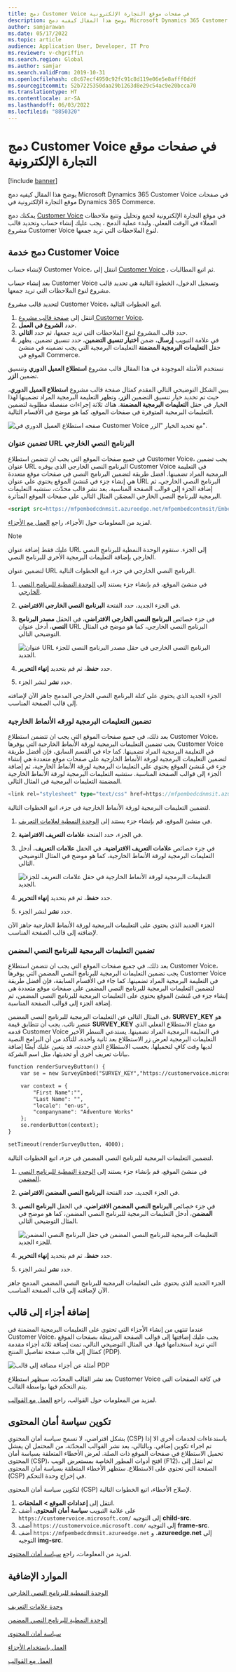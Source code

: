 ```yaml
---
title: دمج Customer Voice في صفحات موقع التجارة الإلكترونية
description: يوضح هذا المقال كيفيه دمج Microsoft Dynamics 365 Customer Voice في صفحات موقع التجارة الإلكترونية في Dynamics 365 Commerce.
author: samjarawan
ms.date: 05/17/2022
ms.topic: article
audience: Application User, Developer, IT Pro
ms.reviewer: v-chgriffin
ms.search.region: Global
ms.author: samjar
ms.search.validFrom: 2019-10-31
ms.openlocfilehash: c8c67ecf4950c92fc91c8d119e06e5e8afff0ddf
ms.sourcegitcommit: 52b7225350daa29b1263d8e29c54ac9e20bcca70
ms.translationtype: HT
ms.contentlocale: ar-SA
ms.lasthandoff: 06/03/2022
ms.locfileid: "8850320"
---
```

# <a name="integrate-customer-voice-into-e-commerce-site-pages"></a>دمج Customer Voice في صفحات موقع التجارة الإلكترونية

[!include [banner](../includes/banner.md)]

يوضح هذا المقال كيفيه دمج Microsoft Dynamics 365 Customer Voice في صفحات موقع التجارة الإلكترونية في Dynamics 365 Commerce.

يمكنك دمج [Customer Voice](https://dynamics.microsoft.com/customer-voice/overview/) في موقع التجارة الإلكترونية لجمع وتحليل وتتبع ملاحظات العملاء في الوقت الفعلي. ولبدء عملية الدمج ، يجب عليك إنشاء حساب وتحديد قالب مشروع Customer Voice لنوع الملاحظات التي تريد جمعها.

## <a name="integrate-the-customer-voice-service"></a>دمج خدمة Customer Voice

لإنشاء حساب Customer Voice، انتقل إلى [Customer Voice](https://dynamics.microsoft.com/customer-voice/overview/) ، ثم اتبع المطالبات.

بعد إنشاء حساب Customer Voice وتسجيل الدخول، الخطوة التالية هي تحديد قالب مشروع لنوع الملاحظات التي تريد جمعها.

لتحديد قالب مشروع Customer Voice، اتبع الخطوات التالية.

1. انتقل إلى [صفحة قالب مشروع Customer Voice](https://customervoice.microsoft.com/Pages/ProjectPage.aspx).
1. حدد **الشروع في العمل**.
1. حدد قالب المشروع لنوع الملاحظات التي تريد جمعها، ثم حدد **التالي**.
1. في علامة التبويب **إرسال**، ضمن **اختيار تنسيق التضمين**، حدد تنسيق تضمين. يظهر حقل **التعليمات البرمجية المضمنة** التعليمات البرمجية التي يجب تضمينه في منشئ الموقع في Commerce.

تستخدم الأمثلة الموجودة في هذا المقال قالب مشروع **استطلاع العميل الدوري** وتنسيق تضمين **الزر**.

يبين الشكل التوضيحي التالي المقدم كمثال صفحة قالب مشروع **استطلاع العميل الدوري**، حيث تم تحديد خيار تنسيق التضمين **الزر**، وتظهر التعليمة البرمجية المراد تضمينها لهذا الخيار في حقل **التعليمات البرمجية المضمنة**. هناك ثلاثة إجراءات منفصلة مطلوبة لتضمين التعليمات البرمجية المتوفرة في صفحات الموقع، كما هو موضح في الأقسام التالية.

![صفحه استطلاع العميل الدوري في Customer Voice مع تحديد الخيار "الزر".](media/customer-voice-integration-1.png)

### <a name="embed-the-external-script-url"></a>تضمين عنوان URL البرنامج النصي الخارجي

في جميع صفحات الموقع التي يجب ان تتضمن استطلاع Customer Voice، يجب تضمين عنوان URL البرنامج النصي الخارجي الذي يوفره Customer Voice في التعليمة البرمجية المراد تضمينها. أفضل طريقة لتضمين البرنامج النصي في صفحات موقع متعددة هي إنشاء جزء في مُنشئ الموقع يحتوي على عنوان URL البرنامج النصي الخارجي، ثم إضافة الجزء إلى قوالب الصفحة المناسبة. بعد نشر قالب محدّث، ستشبه التعليمات البرمجية للبرنامج النصي الخارجي المضمّن المثال التالي على صفحات الموقع المتأثرة.

```html
<script src=https://mfpembedcdnmsit.azureedge.net/mfpembedcontmsit/Embed.js type="text/javascript"></script>
```

لمزيد من المعلومات حول الأجزاء، راجع [العمل مع الأجزاء](work-with-fragments.md).

> [!NOTE]
> عليك فقط إضافة عنوان URL إلى الجزء. ستقوم الوحدة النمطية للبرنامج النصي الخارجي بإضافة التعليمات البرمجية الأخرى للبرنامج النصي.

لتضمين عنوان URL البرنامج النصي الخارجي في جزء، اتبع الخطوات التالية.

1. في منشئ الموقع، قم بإنشاء جزء يستند إلى [الوحدة النمطية للبرنامج النصي الخارجي](script-module.md).
1. في الجزء الجديد، حدد الفتحة **البرنامج النصي الخارجي الافتراضي**.
1. في جزء خصائص **البرنامج النصي الخارجي الافتراضي**، في الحقل **مصدر البرنامج النصي**، أدخل عنوان URL البرنامج النصي الخارجي، كما هو موضح في المثال التوضيحي التالي.

    ![عنوان URL البرنامج النصي الخارجي في حقل مصدر البرنامج النصي للجزء الجديد.](media/customer-voice-integration-2.png)

1. حدد **حفظ**، ثم قم بتحديد **إنهاء التحرير**.
1. حدد **نشر** لنشر الجزء.

الجزء الجديد الذي يحتوي على كتلة البرنامج النصي الخارجي المدمج جاهز الآن لإضافته إلى قالب الصفحة المناسب.

### <a name="embed-the-external-style-sheet-code"></a>تضمين التعليمات البرمجية لورقه الأنماط الخارجية

بعد ذلك، في جميع صفحات الموقع التي يجب ان تتضمن استطلاع Customer Voice، يجب تضمين التعليمات البرمجية لورقة الأنماط الخارجية التي يوفرها Customer Voice في التعليمة البرمجية المراد تضمينها. كما جاء في القسم السابق، فإن أفضل طريقة لتضمين التعليمات البرمجية لورقة الأنماط الخارجية على صفحات موقع متعددة هي إنشاء جزء في مُنشئ الموقع يحتوي على التعليمات البرمجية لورقة الأنماط الخارجية، ثم إضافة الجزء إلى قوالب الصفحة المناسبة. ستشبه التعليمات البرمجية لورقة الأنماط الخارجية المضمنة التعليمات البرمجية في المثال التالي.

```typescript
<link rel="stylesheet" type="text/css" href=https://mfpembedcdnmsit.azureedge.net/mfpembedcontmsit/Embed.css />
```

لتضمين التعليمات البرمجية لورقة الأنماط الخارجية في جزء، اتبع الخطوات التالية.

1. في منشئ الموقع، قم بإنشاء جزء يستند إلى [الوحدة النمطية لعلامات التعريف](metatags-module.md).
1. في الجزء، حدد الفتحة **علامات التعريف الافتراضية**.
1. في جزء خصائص **علامات التعريف الافتراضية**، في الحقل **علامات التعريف**، أدخل التعليمات البرمجية لورقة الأنماط الخارجية، كما هو موضح في المثال التوضيحي التالي.

    ![التعليمات البرمجية لورقة الأنماط الخارجية في حقل علامات التعريف للجزء الجديد.](media/customer-voice-integration-3.png)

1. حدد **حفظ**، ثم قم بتحديد **إنهاء التحرير**.
1. حدد **نشر** لنشر الجزء.

الجزء الجديد الذي يحتوي على التعليمات البرمجية لورقة الأنماط الخارجية جاهز الآن لإضافته إلى قالب الصفحة المناسب.

### <a name="embed-the-inline-script-code"></a>تضمين التعليمات البرمجية للبرنامج النصي المضمن 

بعد ذلك، في جميع صفحات الموقع التي يجب ان تتضمن استطلاع Customer Voice، يجب تضمين التعليمات البرمجية للبرنامج النصي المضمن التي يوفرها Customer Voice في التعليمة البرمجية المراد تضمينها. كما جاء في الأقسام السابقة، فإن أفضل طريقة لتضمين التعليمات البرمجية للبرنامج النصي المضمن على صفحات موقع متعددة هي إنشاء جزء في مُنشئ الموقع يحتوي على التعليمات البرمجية للبرنامج النصي المضمن، ثم إضافة الجزء إلى قوالب الصفحة المناسبة.

في المثال التالي عن التعليمات البرمجية للبرنامج النصي المضمن، **SURVEY\_KEY** هو عنصر نائب. يجب أن تتطابق قيمة **SURVEY\_KEY** مع مفتاح الاستطلاع الفعلي الذي قدمه Customer Voice في التعليمة البرمجية المراد تضمينها. يستدعي السطر الأخير التعليمات البرمجية لعرض زر الاستطلاع بعد ثانية واحدة، للتأكد من أن البرامج النصية لديها وقت كافٍ لتحميلها. بحسب الاستطلاع الذي حددته، قد يتعين عليك أيضًا إضافة بيانات تعريف أخرى أو تحديثها، مثل اسم الشركة.

```html
function renderSurveyButton() {
    var se = new SurveyEmbed("SURVEY_KEY","https://customervoice.microsoft.com/","https://mfpembedcdnmsit.azureedge.net/mfpembedcontmsit/","true");

    var context = {
        "First Name":"",
        "Last Name": "",
        "locale": "en-us",
        "companyname": "Adventure Works"
    };
    se.renderButton(context);
}

setTimeout(renderSurveyButton, 4000);
```

لتضمين التعليمات البرمجية للبرنامج النصي المضمن في جزء، اتبع الخطوات التالية.

1. في منشئ الموقع، قم بإنشاء جزء يستند إلى [الوحدة النمطية للبرنامج النصي المضمن](script-module.md).
1. في الجزء الجديد، حدد الفتحة **البرنامج النصي المضمن الافتراضي**.
1. في جزء خصائص **البرنامج النصي المضمن الافتراضي**، في الحقل **البرنامج النصي المضمن**، أدخل التعليمات البرمجية للبرنامج النصي المضمن، كما هو موضح في المثال التوضيحي التالي.

    ![التعليمات البرمجية للبرنامج النصي المضمن في حقل البرنامج النصي المضمن للجزء الجديد.](media/customer-voice-integration-4.png)

1. حدد **حفظ**، ثم قم بتحديد **إنهاء التحرير**.
1. حدد **نشر** لنشر الجزء.

الجزء الجديد الذي يحتوي على التعليمات البرمجية للبرنامج النصي المضمن المدمج جاهز الآن لإضافته إلى قالب الصفحة المناسب.

## <a name="add-fragments-to-a-template"></a>إضافة أجزاء إلى قالب

عندما تنتهي من إنشاء الأجزاء التي تحتوي على التعليمات البرمجية المضمنة في Customer Voice، يجب عليك إضافتها إلى قوالب الصفحة المرتبطة بصفحات الموقع التي تريد استخدامها فيها. في المثال التوضيحي التالي، تمت إضافة ثلاثة أجزاء مقدمة كمثال إلى قالب صفحة تفاصيل المنتج (PDP).

![أمثلة عن أجزاء مضافة إلى قالب PDP](media/customer-voice-integration-5.png)

بعد نشر القالب المحدّث، سيظهر استطلاع Customer Voice في كافة الصفحات التي يتم التحكم فيها بواسطة القالب.

لمزيد من المعلومات حول القوالب، راجع [العمل مع القوالب](work-with-templates.md).

## <a name="configure-content-security-policy"></a>تكوين سياسة أمان المحتوى

بشكل افتراضي، لا تسمح سياسة أمان المحتوي (CSP) باستدعاءات لخدمات أخرى الا إذا تم اجراء تكوين إضافي. وبالتالي، بعد نشر القوالب المحدّثة، من المحتمل ان يفشل تحميل الاستطلاع في صفحات الموقع ذات الصلة. لعرض الأخطاء المتعلقة بسياسة أمان المحتوى (CSP)، افتح أدوات المطور الخاصة بمستعرض الويب (F12)، ثم انتقل إلى الصفحة التي تحتوي على الاستطلاع. ستظهر الأخطاء المتعلقة بسياسة أمان المحتوى (CSP) في إخراج وحدة التحكم.

لتكوين سياسة أمان المحتوى (CSP) لإصلاح الأخطاء، اتبع الخطوات التالية.

1. انتقل إلى **إعدادات الموقع \> الملحقات**.
1. على علامة التبويب **سياسة أمان المحتوى**، أضف `https://customervoice.microsoft.com/` إلى  التوجيه **child-src**.
1. أضف `https://customervoice.microsoft.com/` إلى التوجيه **frame-src**.
1. أضف `https://mfpembedcdnmsit.azureedge.net` و **.azureedge.net** إلى التوجيه **img-src**.

لمزيد من المعلومات، راجع [سياسة أمان المحتوى](manage-csp.md).

## <a name="additional-resources"></a>الموارد الإضافية

[الوحدة النمطية للبرنامج النصي الخارجي](script-module.md)

[وحدة علامات التعريف](metatags-module.md)

[الوحدة النمطية للبرنامج النصي المضمن](script-module.md)

[سياسة أمان المحتوى](manage-csp.md)

[العمل باستخدام الأجزاء](work-with-fragments.md)

[العمل مع القوالب](work-with-templates.md)
